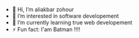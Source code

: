 - 👋 Hi, I’m aliakbar zohour
- 👀 I’m interested in software developement
- 🌱 I’m currently learning true web developement
- ⚡ Fun fact:  I'am Batman !!!!

<!---
zohour2003/zohour2003 is a ✨ special ✨ repository because its `README.md` (this file) appears on your GitHub profile.
You can click the Preview link to take a look at your changes.
--->
